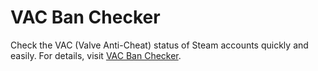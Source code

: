 # VAC Ban Checker

Check the VAC (Valve Anti-Cheat) status of Steam accounts quickly and easily. For details, visit [VAC Ban Checker](http://vacbanchecker.skincade.com).
